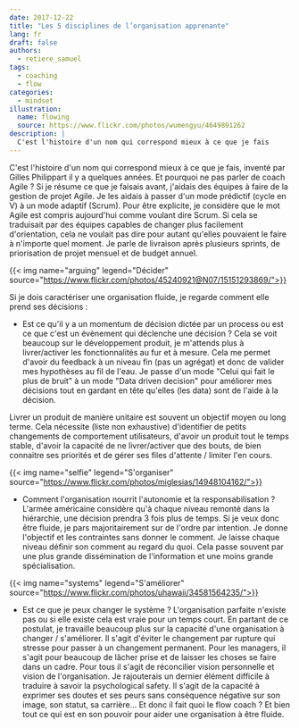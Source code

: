 ```yaml
---
date: 2017-12-22
title: "Les 5 disciplines de l’organisation apprenante"
lang: fr
draft: false
authors:
  - retiere_samuel
tags:
  - coaching
  - flow
categories:
  - mindset
illustration:
  name: flowing
  source: https://www.flickr.com/photos/wumengyu/4649891262
description: |
  C'est l'histoire d'un nom qui correspond mieux à ce que je fais
---
```


C'est l'histoire d'un nom qui correspond mieux à ce que je fais, inventé par Gilles Philippart il y a quelques années. Et pourquoi ne pas parler de coach Agile ? Si je résume ce que je faisais avant, j'aidais des équipes à faire de la gestion de projet Agile. Je les aidais à passer d'un mode prédictif (cycle en V) à un mode adaptif (Scrum). Pour être explicite, je considère que le mot Agile est compris aujourd'hui comme voulant dire Scrum. Si cela se traduisait par des équipes capables de changer plus facilement d'orientation, cela ne voulait pas dire pour autant qu'elles pouvaient le faire à n'importe quel moment. Je parle de livraison après plusieurs sprints, de priorisation de projet mensuel et de budget annuel.

{{< img name="arguing" legend="Décider" source="https://www.flickr.com/photos/45240921@N07/15151293869/">}}

 Si je dois caractériser une organisation fluide, je regarde comment elle prend ses décisions :
- Est ce qu'il y a un momentum de décision dictée par un process ou est ce que c'est un évènement qui déclenche une décision ?
Cela se voit beaucoup sur le développement produit, je m'attends plus à livrer/activer les fonctionnalités au fur et à mesure. Cela me permet d'avoir du feedback à un niveau fin (pas un agrégat) et donc de valider mes hypothèses au fil de l'eau. Je passe d'un mode "Celui qui fait le plus de bruit" à un mode "Data driven decision" pour améliorer mes décisions tout en gardant en tête qu'elles (les data) sont de l'aide à la décision.

 Livrer un produit de manière unitaire est souvent un objectif moyen ou long terme. Cela nécessite (liste non exhaustive) d'identifier de petits changements de comportement utilisateurs, d'avoir un produit tout le temps stable, d'avoir la capacité de ne livrer/activer que des bouts, de bien connaitre ses priorités et de gérer ses files d'attente / limiter l'en cours.

{{< img name="selfie" legend="S'organiser" source="https://www.flickr.com/photos/miglesias/14948104162/">}}

- Comment l'organisation nourrit l'autonomie et la responsabilisation ? 
L'armée américaine considère qu'à chaque niveau remonté dans la hiérarchie, une décision prendra 3 fois plus de temps. Si je veux donc être fluide, je pars majoritairement sur de l'ordre par intention. Je donne l'objectif et les contraintes sans donner le comment.  Je laisse chaque niveau définir son comment au regard du quoi. Cela passe souvent par une plus grande dissémination de l'information et une moins grande spécialisation.

{{< img name="systems" legend="S'améliorer" source="https://www.flickr.com/photos/uhawaii/34581564235/">}}

- Est ce que je peux changer le système ? 
L'organisation parfaite n'existe pas ou si elle existe cela est vraie pour un temps court. En partant de ce postulat, je travaille beaucoup plus sur la capacité d'une organisation à changer / s'améliorer. Il s'agit d'éviter le changement par rupture qui stresse pour passer à un changement permanent. Pour les managers, il s'agit pour beaucoup de lâcher prise et de laisser les choses se faire dans un cadre. Pour tous il s'agit de réconcilier vision personnelle et vision de l'organisation. Je rajouterais un dernier élément difficile à traduire à savoir la psychological safety. Il s'agit de la capacité à exprimer ses doutes et ses peurs sans conséquence négative sur son image, son statut, sa carrière...
Et donc il fait quoi le flow coach ? Et bien tout ce qui est en son pouvoir pour aider une organisation à être fluide.